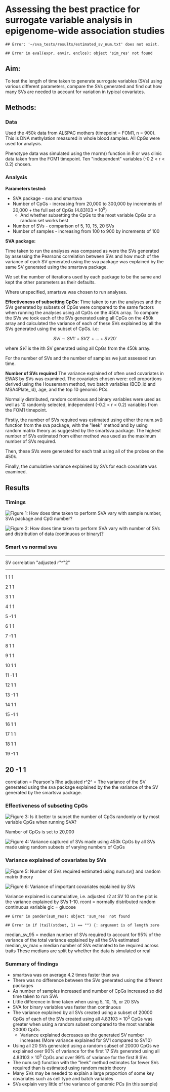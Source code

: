 # Assessing the best practice for surrogate variable analysis in epigenome-wide association studies






```
## Error: '~/sva_tests/results/estimated_sv_num.txt' does not exist.
```






```
## Error in eval(expr, envir, enclos): object 'sim_res' not found
```


## Aim:
To test the length of time taken to generate surrogate variables (SVs) using various different parameters, compare the SVs generated and find out how many SVs are needed to account for variation in typical covariates.

## Methods:

### Data
Used the 450k data from ALSPAC mothers (timepoint = FOM1, n = 900). This is DNA methylation measured in whole blood samples. All CpGs were used for analysis. 

Phenotype data was simulated using the rnorm() function in R or was clinic data taken from the FOM1 timepoint. Ten "independent" variables (-0.2 < r < 0.2) chosen. 

### Analysis
__Parameters tested:__

* SVA package - sva and smartsva
* Number of CpGs - increasing from 20,000 to 300,000 by increments of 20,000 + the full set of CpGs (4.83103 &times; 10<sup>5</sup>)
	+ And whether subsetting the CpGs to the most variable CpGs or a random set works best 
* Number of SVs - comparison of 5, 10, 15, 20 SVs
* Number of samples - increasing from 100 to 900 by increments of 100

__SVA package:__

Time taken to run the analyses was compared as were the SVs generated by assessing the Pearsons correlation between SVs and how much of the variance of each SV generated using the sva package was explained by the same SV generated using the smartsva package.

We set the number of iterations used by each package to be the same and kept the other parameters as their defaults. 
 
Where unspecified, smartsva was chosen to run analyses.

__Effectiveness of subsetting CpGs:__
Time taken to run the analyses and the SVs generated by subsets of CpGs were compared to the same factors when running the analyses using all CpGs on the 450k array. To compare the SVs we took each of the SVs generated using all CpGs on the 450k array and calculated the variance of each of these SVs explained by all the SVs generated using the subset of CpGs. i.e:

$$SVi \sim SV1' + SV2' + ... + SV20'$$

where _SVi_ is the ith SV generated using all CpGs from the 450k array. 

For the number of SVs and the number of samples we just assessed run time.

__Number of SVs required__
The variance explained of often used covariates in EWAS by SVs was examined. The covariates chosen were: cell proportions derived using the Housemann method, two batch variables (BCD_id and MSA4Plate_id), age, and the top 10 genomic PCs. 

Normally distributed, random continous and binary variables were used as well as 10 randomly selected, independent (-0.2 < r < 0.2) variables from the FOM1 timepoint.

Firstly, the number of SVs required was estimated using either the num.sv() function from the sva package, with the "leek" method and by using random matrix theory as suggested by the smartsva package. The highest number of SVs estimated from either method was used as the maximum number of SVs required. 

Then, these SVs were generated for each trait using all of the probes on the 450k.

Finally, the cumulative variance explained by SVs for each covariate was examined. 

## Results

### Timings

![Figure 1: How does time taken to perform SVA vary with sample number, SVA package and CpG number?](figure/time_plot-1.png)

![Figure 2: How does time taken to perform SVA vary with number of SVs and distribution of data (continuous or binary)?](figure/time_plot2-1.png)

### Smart vs normal sva


-------------------------------------
 SV   correlation   "adjusted r"^"2" 
---- ------------- ------------------
 1         1               1         

 2         1               1         

 3         1               1         

 4         1               1         

 5        -1               1         

 6         1               1         

 7        -1               1         

 8         1               1         

 9         1               1         

 10        1               1         

 11       -1               1         

 12        1               1         

 13       -1               1         

 14        1               1         

 15       -1               1         

 16        1               1         

 17        1               1         

 18        1               1         

 19       -1               1         

 20       -1               1         
-------------------------------------

correlation = Pearson's Rho
adjusted r^2^ = The variance of the SV generated using the sva package explained by the the variance of the SV generated by the smartsva package.

### Effectiveness of subseting CpGs

![Figure 3: Is it better to subset the number of CpGs randomly or by most variable CpGs when running SVA?](figure/mv_vs_random-1.png)

Number of CpGs is set to 20,000

![Figure 4: Variance captured of SVs made using 450k CpGs by all SVs made using random subsets of varying numbers of CpGs](figure/ncpg_plot-1.png)

### Variance explained of covariates by SVs

![Figure 5: Number of SVs required estimated using num.sv() and random matrix theory](figure/est_num_plot-1.png)

![Figure 6: Variance of important covariates explained by SVs](figure/covs_var_exp-1.png)

Variance explained is cummulative, i.e. adjusted r2 at SV 10 on the plot is the variance explained by SVs 1-10.
rcont = normally distributed random continuous variable
glc = glucose


```
## Error in pander(sum_res): object 'sum_res' not found
```

```
## Error in if (tail(stdout, 1) == "") {: argument is of length zero
```

median_sv_95 = median number of SVs required to account for 95% of the variance of the total variance explained by all the SVs estimated
median_sv_max = median number of SVs estimated to be required across traits
These medians are split by whether the data is simulated or real 

### Summary of findings
* smartsva was on average 4.2 times faster than sva
* There was no difference between the SVs generated using the different packages
* As number of samples increased and number of CpGs increased so did time taken to run SVA
* Little difference in time taken when using 5, 10, 15, or 20 SVs 
* SVA for binary variables was faster than continuous
* The variance explained by all SVs created using a subset of 20000 CpGs of each of the SVs created using all 4.83103 &times; 10<sup>5</sup> CpGs was greater when using a random subset compared to the most variable 20000 CpGs
	+ Variance explained decreases as the generated SV number increases (More variance explained for SV1 compared to SV10)
* Using all 20 SVs generated using a random subset of 20000 CpGs we explained over 90% of variance for the first 17 SVs generated using all 4.83103 &times; 10<sup>5</sup> CpGs and over 99% of variance for the first 8 SVs
* The num.sv() function with the "leek" method estimates far fewer SVs required than is estimated using random matrix theory
* Many SVs may be needed to explain a large proportion of some key covariates such as cell type and batch variables
* SVs explain very little of the variance of genomic PCs (in this sample)









